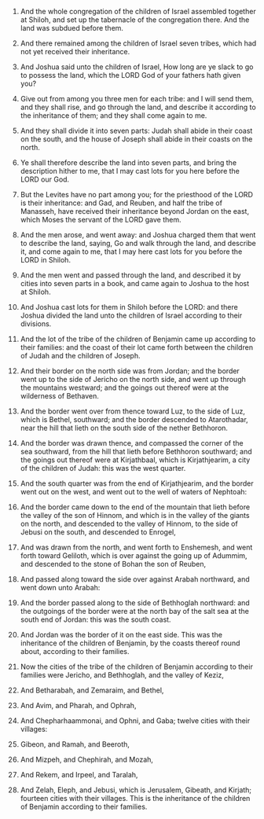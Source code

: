 1. And the whole congregation of the children of Israel assembled
together at Shiloh, and set up the tabernacle of the congregation
there. And the land was subdued before them.

2. And there remained among the children of Israel seven tribes,
which had not yet received their inheritance.

3. And Joshua said unto the children of Israel, How long are ye
slack to go to possess the land, which the LORD God of your fathers
hath given you?

4. Give out from among you three men for each
tribe: and I will send them, and they shall rise, and go through the
land, and describe it according to the inheritance of them; and they
shall come again to me.

5. And they shall divide it into seven parts: Judah shall abide in
their coast on the south, and the house of Joseph shall abide in their
coasts on the north.

6. Ye shall therefore describe the land into seven parts, and bring
the description hither to me, that I may cast lots for you here before
the LORD our God.

7. But the Levites have no part among you; for the priesthood of the
LORD is their inheritance: and Gad, and Reuben, and half the tribe of
Manasseh, have received their inheritance beyond Jordan on the east,
which Moses the servant of the LORD gave them.

8. And the men arose, and went away: and Joshua charged them that
went to describe the land, saying, Go and walk through the land, and
describe it, and come again to me, that I may here cast lots for you
before the LORD in Shiloh.

9. And the men went and passed through the land, and described it by
cities into seven parts in a book, and came again to Joshua to the
host at Shiloh.

10. And Joshua cast lots for them in Shiloh before the LORD: and
there Joshua divided the land unto the children of Israel according to
their divisions.

11. And the lot of the tribe of the children of Benjamin came up
according to their families: and the coast of their lot came forth
between the children of Judah and the children of Joseph.

12. And their border on the north side was from Jordan; and the
border went up to the side of Jericho on the north side, and went up
through the mountains westward; and the goings out thereof were at the
wilderness of Bethaven.

13. And the border went over from thence toward Luz, to the side of
Luz, which is Bethel, southward; and the border descended to
Atarothadar, near the hill that lieth on the south side of the nether
Bethhoron.

14. And the border was drawn thence, and compassed the corner of the
sea southward, from the hill that lieth before Bethhoron southward;
and the goings out thereof were at Kirjathbaal, which is
Kirjathjearim, a city of the children of Judah: this was the west
quarter.

15. And the south quarter was from the end of Kirjathjearim, and the
border went out on the west, and went out to the well of waters of
Nephtoah:

16. And the border came down to the end of the mountain
that lieth before the valley of the son of Hinnom, and which is in the
valley of the giants on the north, and descended to the valley of
Hinnom, to the side of Jebusi on the south, and descended to Enrogel,

17. And was drawn from the north, and went forth to Enshemesh, and
went forth toward Geliloth, which is over against the going up of
Adummim, and descended to the stone of Bohan the son of Reuben,

18. And passed along toward the side over against Arabah northward, and
went down unto Arabah:

19. And the border passed along to the side
of Bethhoglah northward: and the outgoings of the border were at the
north bay of the salt sea at the south end of Jordan: this was the
south coast.

20. And Jordan was the border of it on the east side. This was the
inheritance of the children of Benjamin, by the coasts thereof round
about, according to their families.

21. Now the cities of the tribe of the children of Benjamin
according to their families were Jericho, and Bethhoglah, and the
valley of Keziz,

22. And Betharabah, and Zemaraim, and Bethel,

23. And Avim, and Pharah, and Ophrah,

24. And Chepharhaammonai, and
Ophni, and Gaba; twelve cities with their villages:

25. Gibeon, and
Ramah, and Beeroth,

26. And Mizpeh, and Chephirah, and Mozah,

27. And Rekem, and Irpeel, and Taralah,

28. And Zelah, Eleph, and
Jebusi, which is Jerusalem, Gibeath, and Kirjath; fourteen cities with
their villages. This is the inheritance of the children of Benjamin
according to their families.